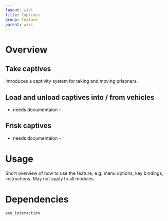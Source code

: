 ```yaml
---
layout: wiki
title: Captives
group: feature
parent: wiki
---
```

# Overview
## Take captives
Introduces a captivity system for taking and moving prisoners.
## Load and unload captives into / from vehicles
- needs documentaion -
## Frisk captives
- needs documentaion -

# Usage
Short overview of how to use the feature, e.g. menu options, key bindings, 
instructions. May not apply to all modules.

# Dependencies
`ace_interaction`
